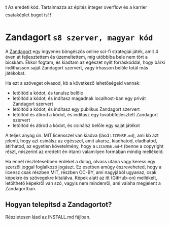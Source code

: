 :exclamation: Az eredeti kód. Tartalmazza az építés integer overflow és a karrier csataképlet bugot is!</font> :exclamation:

Zandagort `s8 szerver, magyar kód`
==================================

A [Zandagort](http://zandagort.hu/) egy ingyenes böngészős online sci-fi stratégiai játék, amit 4 éven át fejlesztettem és üzemeltettem, míg utóbbiba bele nem tört a bicskám. Ekkor fogtam, és kiadtam az egészet nyílt forráskóddal, hogy bárki indíthasson saját Zandagort szervert, vagy írhasson belőle totál más játékokat.

Ha ezt a szöveget olvasod, kb a következő lehetőségeid vannak:

* letöltöd a kódot, és tanulsz belőle
* letöltöd a kódot, és indítasz magadnak localhost-ban egy privát Zandagort szervert
* letöltöd a kódot, és indítasz egy publikus Zandagort szervert
* letöltöd és átírod a kódot, és indítasz egy továbbfejlesztett Zandagort szervert
* letöltöd és átírod a kódot, és csinálsz belőle egy saját játékot

A teljes anyag ún. MIT licensszel van kiadva (lásd `LICENSE.md`), ami kb azt jelenti, hogy azt csinálsz az egésszel, amit akarsz, kiadhatod, eladhatod, átírhatod, az egyetlen követelmény, hogy a `LICENSE.md`-t (benne a copyright részt, miszerint az eredetit én írtam) valamilyen formában mindig mellékeld.

Ha ennél részletesebben érdekel a dolog, olvass utána vagy keress egy szerzői joggal foglalkozó jogászt. Ez esetben amúgy észreveheted, hogy a licensz csak részben MIT, részben CC-BY, ami nagyjából ugyanaz, csak képekre és szövegekre kitalálva. Képek alatt az itt (GitHub-on) mellékelt, letölthető képekről van szó, vagyis nem mindenről, ami valaha megjelent a Zandagortban.


## Hogyan telepítsd a Zandagortot?

Részletesen lásd az INSTALL.md fájlban.
